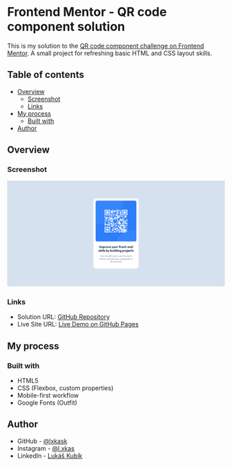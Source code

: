 # Frontend Mentor - QR code component solution

This is my solution to the [QR code component challenge on Frontend Mentor](https://www.frontendmentor.io/challenges/qr-code-component-iux_sIO_H).
A small project for refreshing basic HTML and CSS layout skills.

## Table of contents

- [Overview](#overview)
  - [Screenshot](#screenshot)
  - [Links](#links)
- [My process](#my-process)
  - [Built with](#built-with)
- [Author](#author)

## Overview

### Screenshot

![Screenshot of the QR Code Component](./images/screenshot.png)

### Links

- Solution URL: [GitHub Repository](https://github.com/lxkask/qr-code-component)
- Live Site URL: [Live Demo on GitHub Pages](https://lxkask.github.io/qr-code-component/)

## My process

### Built with

- HTML5
- CSS (Flexbox, custom properties)
- Mobile-first workflow
- Google Fonts (Outfit)

## Author

- GitHub - [@lxkask](https://github.com/lxkask)
- Instagram - [@l.xkas](https://www.instagram.com/l.xkas/)
- LinkedIn - [Lukáš Kubík](https://www.linkedin.com/in/luk%C3%A1%C5%A1-kub%C3%ADk-251605245/)
